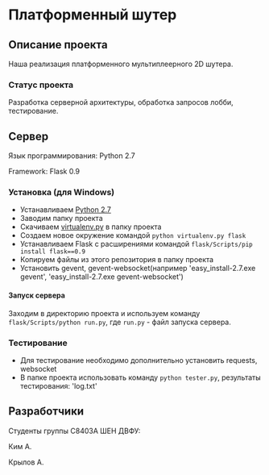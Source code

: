 # Платформенный шутер

## Описание проекта

Наша реализация платформенного мультиплеерного 2D шутера.

### Статус проекта

Разработка серверной архитектуры, обработка запросов лобби, тестирование.

## Сервер

Язык программирования: Python 2.7

Framework: Flask 0.9

### Установка (для Windows)

* Устанавливаем [Python 2.7](http://python.org/download/)
* Заводим папку проекта
* Скачиваем [virtualenv.py](https://raw.github.com/pypa/virtualenv/1.9.X/virtualenv.py) в папку проекта
* Создаем новое окружение командой `python virtualenv.py flask`
* Устанавливаем Flask с расширениями командой `flask/Scripts/pip install flask==0.9`
* Копируем файлы из этого репозитория в папку проекта
* Установить gevent, gevent-websocket(например 'easy_install-2.7.exe gevent', 'easy_install-2.7.exe gevent-websocket')
#### Запуск сервера

Заходим в директорию проекта и используем команду `flask/Scripts/python run.py`, где `run.py` - файл запуска сервера. 

### Тестирование

* Для тестирование необходимо дополнительно установить requests, websocket
* В папке проекта использовать команду `python tester.py`, результаты тестирования: 'log.txt'

## Разработчики 

Cтуденты группы С8403А ШЕН ДВФУ:

Ким А.

Крылов А.
